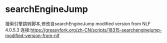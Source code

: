 # searchEngineJump
搜索引擎跳转脚本,修改自searchEngineJump modified version from NLF 4.0.5.3 连接:https://greasyfork.org/zh-CN/scripts/18315-searchenginejump-modified-version-from-nlf
